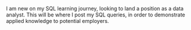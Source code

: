 I am new on my SQL learning journey, looking to land a position as a data analyst. 
This will be where I post my SQL queries, in order to demonstrate applied knowledge to potential employers. 
